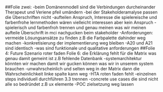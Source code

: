 ##Folie zwei:
-beim Domänenmodell sind die Verbindungen  durcheinander Therapeut und Veriene pfeil umändern
-bei der Stakeholderamalyse passen die Überschriften nicht
-aufteilen Anspruch, Interesse die spielereische und farbenfrohe lernmethoden wären vielleicht interessen aber kein Anspruch
-spielerisch und farbenfroh trennen und genau meinen was wir meinen
aufteile Überschrift in mci nachgucken beim stakeholder
-Anforderungen: vermeide Lösungsansätze zu finden z.B die Farbpalette dahinder weg machen 
-konkretisierung der implementierung weg bleiben
-A20 und A21 sind identisch 
-was sind funktionale und qualitative anforderungen
##Folie 4: Future Szenario roter faden
Folie 6: die Erklärung fehlt für die Matrix was genau damit gemeint ist z.B fehlende Datenbank 
-systemarchitektur könnten wir machen damit wir gucken können was wir in unserem system brauchen
-unwahrscheinlich und selten weg in der Matrix dann die Wahrscheinlichkeit linke spalte kann weg
-HTA roten faden fehlt
-einzelnen steps individuell durchführen 3.3 trennen
-concrete use cases die sind nicht alle so bedründet z.B ux elemente 
-POC zielsetzung weg lassen

